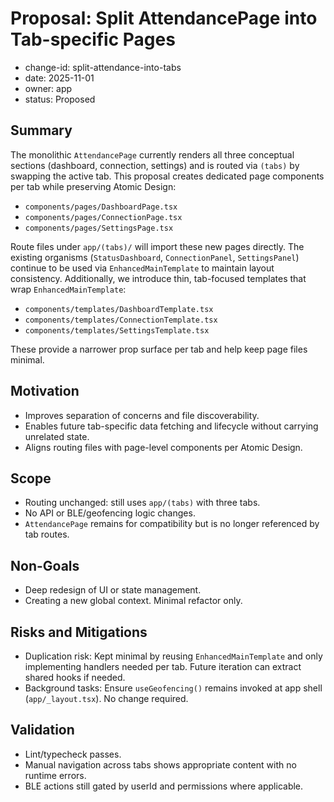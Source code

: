 # Proposal: Split AttendancePage into Tab-specific Pages

- change-id: split-attendance-into-tabs
- date: 2025-11-01
- owner: app
- status: Proposed

## Summary

The monolithic `AttendancePage` currently renders all three conceptual sections (dashboard, connection, settings) and is routed via `(tabs)` by swapping the active tab. This proposal creates dedicated page components per tab while preserving Atomic Design:

- `components/pages/DashboardPage.tsx`
- `components/pages/ConnectionPage.tsx`
- `components/pages/SettingsPage.tsx`

Route files under `app/(tabs)/` will import these new pages directly. The existing organisms (`StatusDashboard`, `ConnectionPanel`, `SettingsPanel`) continue to be used via `EnhancedMainTemplate` to maintain layout consistency. Additionally, we introduce thin, tab-focused templates that wrap `EnhancedMainTemplate`:

- `components/templates/DashboardTemplate.tsx`
- `components/templates/ConnectionTemplate.tsx`
- `components/templates/SettingsTemplate.tsx`

These provide a narrower prop surface per tab and help keep page files minimal.

## Motivation

- Improves separation of concerns and file discoverability.
- Enables future tab-specific data fetching and lifecycle without carrying unrelated state.
- Aligns routing files with page-level components per Atomic Design.

## Scope

- Routing unchanged: still uses `app/(tabs)` with three tabs.
- No API or BLE/geofencing logic changes.
- `AttendancePage` remains for compatibility but is no longer referenced by tab routes.

## Non-Goals

- Deep redesign of UI or state management.
- Creating a new global context. Minimal refactor only.

## Risks and Mitigations

- Duplication risk: Kept minimal by reusing `EnhancedMainTemplate` and only implementing handlers needed per tab. Future iteration can extract shared hooks if needed.
- Background tasks: Ensure `useGeofencing()` remains invoked at app shell (`app/_layout.tsx`). No change required.

## Validation

- Lint/typecheck passes.
- Manual navigation across tabs shows appropriate content with no runtime errors.
- BLE actions still gated by userId and permissions where applicable.
